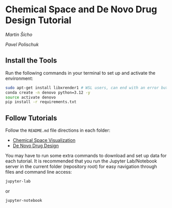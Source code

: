 # Chemical Space and De Novo Drug Design Tutorial

*Martin Šícho*

*Pavel Polischuk*

## Install the Tools

Run the following commands in your terminal to set up and activate the environment:

```bash
sudo apt-get install libxrender1 # WSL users, can end with an error but it does not matter
conda create -n denovo python=3.12 -y
source activate denovo
pip install -r requirements.txt
```

## Follow Tutorials

Follow the `README.md` file directions in each folder:

- [Chemical Space Visualization](./chemspace/README.md)
- [De Novo Drug Design](./denovo/README.md)

You may have to run some extra commands to download and set up data for each tutorial. It is recommended that you run the Jupyter Lab/Notebook server in the current folder (repository root) for easy navigation through files and command line access:

```bash
jupyter-lab
```

or

```bash
jupyter-notebook
```
